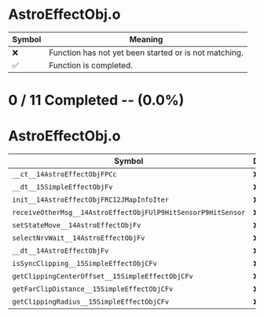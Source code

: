 # AstroEffectObj.o
| Symbol | Meaning 
| ------------- | ------------- 
| :x: | Function has not yet been started or is not matching. 
| :white_check_mark: | Function is completed. 


# 0 / 11 Completed -- (0.0%)
# AstroEffectObj.o
| Symbol | Decompiled? |
| ------------- | ------------- |
| `__ct__14AstroEffectObjFPCc` | :x: |
| `__dt__15SimpleEffectObjFv` | :x: |
| `init__14AstroEffectObjFRC12JMapInfoIter` | :x: |
| `receiveOtherMsg__14AstroEffectObjFUlP9HitSensorP9HitSensor` | :x: |
| `setStateMove__14AstroEffectObjFv` | :x: |
| `selectNrvWait__14AstroEffectObjFv` | :x: |
| `__dt__14AstroEffectObjFv` | :x: |
| `isSyncClipping__15SimpleEffectObjCFv` | :x: |
| `getClippingCenterOffset__15SimpleEffectObjCFv` | :x: |
| `getFarClipDistance__15SimpleEffectObjCFv` | :x: |
| `getClippingRadius__15SimpleEffectObjCFv` | :x: |

